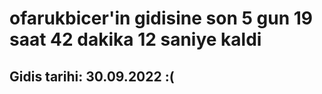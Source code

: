# ofarukbicer'in gidisine son 5 gun 19 saat 42 dakika 12 saniye kaldi

## Gidis tarihi: 30.09.2022 :(